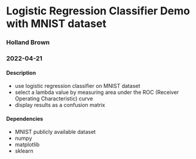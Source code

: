 # Logistic Regression Classifier Demo with MNIST dataset

### Holland Brown

### 2022-04-21

#### Description
- use logistic regression classifier on MNIST dataset
- select a lambda value by measuring area under the ROC (Receiver Operating Characteristic) curve
- display results as a confusion matrix

#### Dependencies
- MNIST publicly available dataset
- numpy
- matplotlib
- sklearn